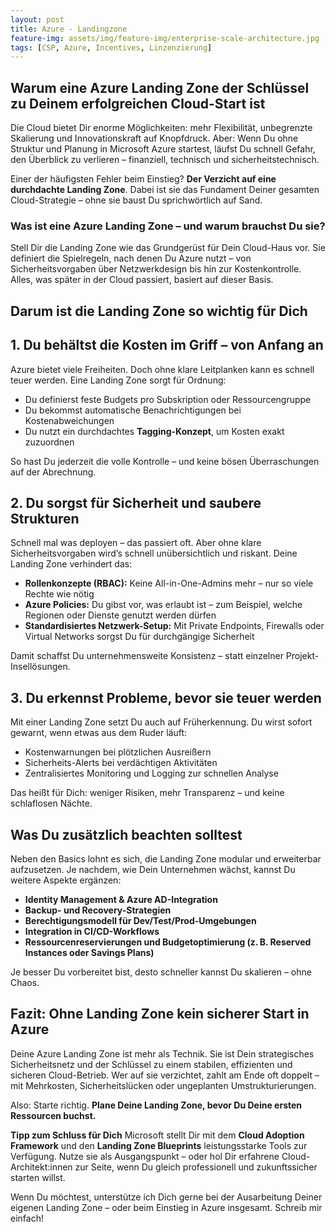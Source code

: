 ```yaml
---
layout: post
title: Azure - Landingzone
feature-img: assets/img/feature-img/enterprise-scale-architecture.jpg
tags: [CSP, Azure, Incentives, Linzenzierung]
---
```


## Warum eine Azure Landing Zone der Schlüssel zu Deinem erfolgreichen Cloud-Start ist
Die Cloud bietet Dir enorme Möglichkeiten: mehr Flexibilität, unbegrenzte Skalierung und Innovationskraft auf Knopfdruck. Aber: Wenn Du ohne Struktur und Planung in Microsoft Azure startest, läufst Du schnell Gefahr, den Überblick zu verlieren – finanziell, technisch und sicherheitstechnisch.

Einer der häufigsten Fehler beim Einstieg? **Der Verzicht auf eine durchdachte Landing Zone**. Dabei ist sie das Fundament Deiner gesamten Cloud-Strategie – ohne sie baust Du sprichwörtlich auf Sand.

### Was ist eine Azure Landing Zone – und warum brauchst Du sie?
Stell Dir die Landing Zone wie das Grundgerüst für Dein Cloud-Haus vor. Sie definiert die Spielregeln, nach denen Du Azure nutzt – von Sicherheitsvorgaben über Netzwerkdesign bis hin zur Kostenkontrolle. Alles, was später in der Cloud passiert, basiert auf dieser Basis.

## Darum ist die Landing Zone so wichtig für Dich

## 1. Du behältst die Kosten im Griff – von Anfang an
Azure bietet viele Freiheiten. Doch ohne klare Leitplanken kann es schnell teuer werden. Eine Landing Zone sorgt für Ordnung:

- Du definierst feste Budgets pro Subskription oder Ressourcengruppe
- Du bekommst automatische Benachrichtigungen bei Kostenabweichungen
- Du nutzt ein durchdachtes **Tagging-Konzept**, um Kosten exakt zuzuordnen

So hast Du jederzeit die volle Kontrolle – und keine bösen Überraschungen auf der Abrechnung.

## 2. Du sorgst für Sicherheit und saubere Strukturen
Schnell mal was deployen – das passiert oft. Aber ohne klare Sicherheitsvorgaben wird’s schnell unübersichtlich und riskant. Deine Landing Zone verhindert das:

- **Rollenkonzepte (RBAC):** Keine All-in-One-Admins mehr – nur so viele Rechte wie nötig
- **Azure Policies:** Du gibst vor, was erlaubt ist – zum Beispiel, welche Regionen oder Dienste genutzt werden dürfen
- **Standardisiertes Netzwerk-Setup:** Mit Private Endpoints, Firewalls oder Virtual Networks sorgst Du für durchgängige Sicherheit

Damit schaffst Du unternehmensweite Konsistenz – statt einzelner Projekt-Insellösungen.

## 3. Du erkennst Probleme, bevor sie teuer werden
Mit einer Landing Zone setzt Du auch auf Früherkennung. Du wirst sofort gewarnt, wenn etwas aus dem Ruder läuft:

- Kostenwarnungen bei plötzlichen Ausreißern
- Sicherheits-Alerts bei verdächtigen Aktivitäten
- Zentralisiertes Monitoring und Logging zur schnellen Analyse

Das heißt für Dich: weniger Risiken, mehr Transparenz – und keine schlaflosen Nächte.

## Was Du zusätzlich beachten solltest
Neben den Basics lohnt es sich, die Landing Zone modular und erweiterbar aufzusetzen. Je nachdem, wie Dein Unternehmen wächst, kannst Du weitere Aspekte ergänzen:

- **Identity Management & Azure AD-Integration**
- **Backup- und Recovery-Strategien**
- **Berechtigungsmodell für Dev/Test/Prod-Umgebungen**
- **Integration in CI/CD-Workflows**
- **Ressourcenreservierungen und Budgetoptimierung (z. B. Reserved Instances oder Savings Plans)**

Je besser Du vorbereitet bist, desto schneller kannst Du skalieren – ohne Chaos.

## Fazit: Ohne Landing Zone kein sicherer Start in Azure

Deine Azure Landing Zone ist mehr als Technik. Sie ist Dein strategisches Sicherheitsnetz und der Schlüssel zu einem stabilen, effizienten und sicheren Cloud-Betrieb. Wer auf sie verzichtet, zahlt am Ende oft doppelt – mit Mehrkosten, Sicherheitslücken oder ungeplanten Umstrukturierungen.

Also: Starte richtig. **Plane Deine Landing Zone, bevor Du Deine ersten Ressourcen buchst.**

**Tipp zum Schluss für Dich**
Microsoft stellt Dir mit dem **Cloud Adoption Framework** und den **Landing Zone Blueprints** leistungsstarke Tools zur Verfügung. Nutze sie als Ausgangspunkt – oder hol Dir erfahrene Cloud-Architekt:innen zur Seite, wenn Du gleich professionell und zukunftssicher starten willst.

Wenn Du möchtest, unterstütze ich Dich gerne bei der Ausarbeitung Deiner eigenen Landing Zone – oder beim Einstieg in Azure insgesamt. Schreib mir einfach!
